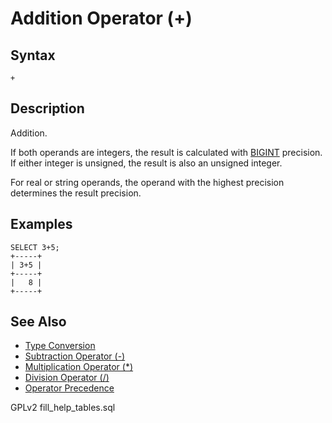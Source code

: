 # Addition Operator (+)

## Syntax

```
+
```

## Description

Addition.

If both operands are integers, the result is calculated with [BIGINT](../../../data-types/data-types-numeric-data-types/bigint.md) precision. If either integer is unsigned, the result is also an unsigned integer.

For real or string operands, the operand with the highest precision determines the result precision.

## Examples

```
SELECT 3+5;
+-----+
| 3+5 |
+-----+
|   8 |
+-----+
```

## See Also

* [Type Conversion](../string-functions/type-conversion.md)
* [Subtraction Operator (-)](../../../sql-statements-and-structure/operators/arithmetic-operators/subtraction-operator-.md)
* [Multiplication Operator (\*)](multiplication-operator.md)
* [Division Operator (/)](division-operator.md)
* [Operator Precedence](../../../sql-statements-and-structure/operators/operator-precedence.md)

GPLv2 fill\_help\_tables.sql
